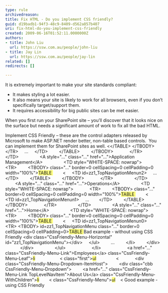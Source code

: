 ```yaml
---
type: rule
archivedreason: 
title: Fix HTML - Do you implement CSS friendly?
guid: d19badb1-94f3-48c9-8409-d562a857b407
uri: fix-html-do-you-implement-css-friendly
created: 2009-06-16T01:52:11.0000000Z
authors:
- title: John Liu
  url: https://ssw.com.au/people/john-liu
- title: Jay Lin
  url: https://ssw.com.au/people/jay-lin
related: []
redirects: []

---
```


It is extremely important to make your site standards compliant:

* It makes styling a lot easier.
* It also means your site is likely to work for all browsers, even if you don’t specifically target/support them.
* It requires accessibility for big public sites can be met easier.


<!--endintro-->

When you first run your SharePoint site – you’ll discover that it looks nice on the surface but needs a significant amount of work to fix all the bad HTML.

Implement CSS Friendly – these are the control adapters released by Microsoft to make ASP.NET render better, non-table based controls.  You can implement them for SharePoint sites as well.
 &lt;&lt;/TABLE&gt;
&lt;/TBODY&gt;
    &lt;/TR&gt;
    ...
    &lt;/TD&gt;
        &lt;/TABLE&gt;
        &lt;/TBODY&gt;
            &lt;/TR&gt;
                &lt;/TD&gt;
                &lt;A style="..." class="..." href="..."&gt;Application Management&lt;/A&gt;
                &lt;TD style="WHITE-SPACE: nowrap"&gt;
            &lt;TR&gt;
        &lt;TBODY&gt;
class="..." border=0 cellSpacing=0 cellPadding=0 width="100%"&gt;<font style="background-color&#58;rgb(255, 255, 128);">TABLE </font>        &lt;
    &lt;TD id=zz1\_TopNavigationMenun2&gt;
    ...
    &lt;/TD&gt;
        &lt;/TABLE&gt;
        &lt;/TBODY&gt;
            &lt;/TR&gt;
                &lt;/TD&gt;
                &lt;A style="..." class="..." href="..."&gt;Operations&lt;/A&gt;
                &lt;TD style="WHITE-SPACE: nowrap"&gt;
            &lt;TR&gt;
        &lt;TBODY&gt;
class="..." border=0 cellSpacing=0 cellPadding=0 width="100%"&gt;<font style="background-color&#58;rgb(255, 255, 128);">TABLE </font>        &lt;
    &lt;TD id=zz1\_TopNavigationMenun1&gt;
    ...   
    &lt;/TD&gt;
        &lt;/TABLE&gt;
        &lt;/TBODY&gt;
            &lt;/TR&gt;
                &lt;/TD&gt;
                &lt;A style="..." class="..." href="..."&gt;Home&lt;/A&gt;
                &lt;TD style="WHITE-SPACE: nowrap"&gt;
            &lt;TR&gt;
        &lt;TBODY&gt;
class="..." border=0 cellSpacing=0 cellPadding=0 width="100%"&gt;<font style="background-color&#58;rgb(255, 255, 128);">TABLE </font>        &lt;
    &lt;TD id=zz1\_TopNavigationMenun0&gt;
    &lt;TR&gt;
&lt;TBODY&gt;
id=zz1\_TopNavigationMenu class="..." border=0 cellSpacing=0 cellPadding=0&gt;<font style="background-color&#58;rgb(255, 255, 128);">TABLE </font>Bad example - without using CSS Friendly &lt;div class="CssFriendly-Menu-Horizontal" id="zz1\_TopNavigationMenu"&gt;&lt;/div&gt;
    &lt;/ul&gt;
        ...
        &lt;/li&gt;
        &lt;/div&gt;
            &lt;/div&gt;
                &lt;/ul&gt;
                    &lt;/li&gt;
                    &lt;a href="..." class="CssFriendly-Menu-Link"&gt;Employees&lt;/a&gt;
class="CssFriendly-Menu-Leaf"&gt;<font style="background-color&#58;rgb(255, 255, 128);">li</font>                    &lt;
class="first"&gt;<font style="background-color&#58;rgb(255, 255, 128);">ul</font>                &lt;
            &lt;div class="CssFriendly-Menu-Dropdown-ItemHost"&gt;
        &lt;div class="cbb CssFriendly-Menu-Dropdown"&gt;
        &lt;a href="..." class="CssFriendly-Menu-Link TopLevelNavItem"&gt;About Us&lt;/a&gt;
class="CssFriendly-Menu-WithChildren"&gt;<font style="background-color&#58;rgb(255, 255, 128);">li</font>        &lt;
class="CssFriendly-Menu"&gt;<font style="background-color&#58;rgb(255, 255, 128);">ul</font>    &lt;
Good example - using CSS Friendly
